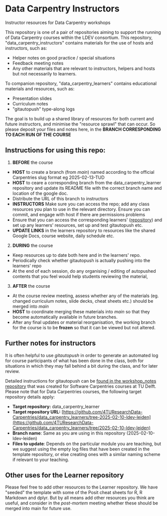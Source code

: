 # Data Carpentry Instructors

Instructor resources for Data Carpentry workshops

This repository is one of a pair of repositories aiming to support the running of Data Carpentry courses within the LDEV consortium.
This repository, "data_carpentry_instructors" contains materials for the use of hosts and instructors, such as:

- Helper notes on good practice / special situations
- Feedback meeting notes
- Any other materials that are relevant to instructors, helpers and hosts but not necessarily to learners.


To companion repository, "data_carpentry_learners" contains educational materials and resources, such as:

- Presentation slides
- Curriculum notes
- "gitautopush" type-along logs

The goal is to build up a shared library of resources for both current and future instructors, and minimise the "resource sprawl" that can occur.
So please deposit your files and notes here, in the **BRANCH CORRESPONDING TO EACH RUN OF THE COURSE**

## Instructions for using this repo:

1. **BEFORE** the course
  - **HOST** to create a branch (from *main*) named according to the official Carpentries slug format eg 2025-02-13-TUD
  - **HOST** to ceare a corresponding branch from the data_carpentry_learner repository and update its README file with the correct branch name and location of the google doc.
  - Distribute the URL of this branch to instructors
  - **INSTRUCTORS** Make sure you can access the repo; add any class resources you plan to use in the relevant directory. Ensure you can commit, and engage with host if there are permissions problems
  - Ensure that you can access the corresponding learners'  ([repository](https://github.com/4TUResearchData-Carpentries/data_carpentry_learners)) and set up any learners' resources, set up and test gitautopush etc.
  - **UPDATE LINKS** in the learners repository to resources like the shared Google Docs, course website, daily schedule etc.
2. **DURING** the course
  - Keep resources up to date both here and in the learners' repo.
  - Periodically check whether gitautopush is actually pushing into the learners' repo
  - At the end of each session, do any organising / editing of autopushed contents that you feel would help students reviewing the material,
3. **AFTER** the course
  - At the course review meeting, assess whether any of the materials (eg. changed curriculum notes, slide decks, cheat sheets etc.) should be merged into *main*
  - **HOST** to coordinate merging these materials into *main* so that they become automatically available in future branches.
  - After any final updates or material reorganisation, the working branch for the course is to be **frozen** so that it can be viewed but not altered.

 ## Further notes for instructors

 It is often helpful to use *gitautopush* in order to generate an automated log for course participants of what has been done in the class, both for
 situations in which they may fall behind a bit during the class, and for later review.

 Detailed instructions for gitautopush can be [found in the workshop_notes repository](https://github.com/4TUResearchData-Carpentries/workshop_notes) that was created
 for Software Carpentries courses at TU Delft. Please note that for Data Carpentries courses, the following target repository details apply:

 - **Target repository:** data_carpentry_learner
 - **Target repository URL:** [https://github.com/4TUResearchData-Carpentries/data_carpentry_learners/tree-2025-02-10-ldev-leiden](https://github.com/4TUResearchData-Carpentries/data_carpentry_learners/tree/2025-02-10-ldev-leiden)
 - **Branch name**: Same as you are using in this repository (2025-02-10-ldev-leiden)
 - **Files to update**:  Depends on the particular module you are teaching, but we suggest using the empty log files that have been created in the template repository, or else creating ones with a similar naming scheme if relevant to your teaching.

## Other uses for the Learner repository

Please feel free to add other resources to the Learner repository.  We have "seeded" the template with some of the Posit
cheat sheets for R, R Markdown and dplyr.  But by all means add other resources you think are useful, and consider in the *post-mortem* meeting whether these should be merged into main for future use.
